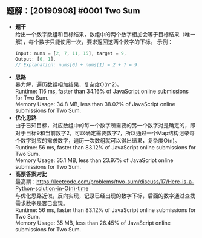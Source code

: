 ## 题解：[20190908] #0001 Two Sum
- **题干**   
给出一个数字数组和目标结果，数组中的两个数字相加会等于目标结果（唯一解），每个数字只能使用一次，要求返回这两个数字的下标。
示例：
    ```javascript
    Input: nums = [2, 7, 11, 15], target = 9,
    Output: [0, 1].
    // Explanation: nums[0] + nums[1] = 2 + 7 = 9.
    ```
- **思路**   
暴力解，遍历数组相加结果，复杂度O(n^2)。   
Runtime: 116 ms, faster than 34.16% of JavaScript online submissions for Two Sum.   
Memory Usage: 34.8 MB, less than 38.02% of JavaScript online submissions for Two Sum.   
- **优化思路**   
由于已知目标，对应数组中的每一个数字所需要的另一个数字对是确定的，即对于目标9和当前数字2，可以确定需要数字7，所以通过一个Map结构记录每个数字对应的需求数字，遍历一次数组就可以得出结果，复杂度O(n)。   
Runtime: 56 ms, faster than 83.12% of JavaScript online submissions for Two Sum.   
Memory Usage: 35.1 MB, less than 23.97% of JavaScript online submissions for Two Sum.   
- **高票答案对比**   
最高票：https://leetcode.com/problems/two-sum/discuss/17/Here-is-a-Python-solution-in-O(n)-time   
与优化思路近似，反向实现，记录已经出现的数字下标，后面的数字通过查找需求数字是否已出现。   
Runtime: 56 ms, faster than 83.12% of JavaScript online submissions for Two Sum.   
Memory Usage: 35 MB, less than 26.45% of JavaScript online submissions for Two Sum.   